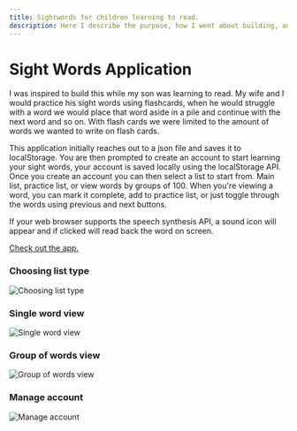 ```yaml
---
title: Sightwords for children learning to read.
description: Here I describe the purpose, how I went about building, and challenges I faced building this application.
---
```


# Sight Words Application

I was inspired to build this while my son was learning to read. My wife and I would practice his sight words using flashcards, when he would struggle with a word we would place that word aside in a pile and continue with the next word and so on. With flash cards we were limited to the amount of words we wanted to write on flash cards.

This application initially reaches out to a json file and saves it to localStorage. You are then prompted to create an account to start learning your sight words, your account is saved locally using the localStorage API. Once you create an account you can then select a list to start from. Main list, practice list, or view words by groups of 100. When you're viewing a word, you can mark it complete, add to practice list, or just toggle through the words using previous and next buttons.

If your web browser supports the speech synthesis API, a sound icon will appear and if clicked will read back the word on screen.

<a href="//sightwords.czaas.com" target="_blank">Check out the app.</a>

### Choosing list type

![Choosing list type](http://192.168.0.100:1111/images/sightwords-list.jpg)

### Single word view

![Single word view](http://192.168.0.100:1111/images/sightwords-single.jpg)

### Group of words view

![Group of words view](http://192.168.0.100:1111/images/sightwords-group.jpg)

### Manage account

![Manage account](http://192.168.0.100:1111/images/sightwords-manage-account.jpg)